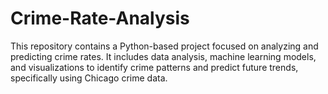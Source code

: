# Crime-Rate-Analysis
This repository contains a Python-based project focused on analyzing and predicting crime rates. It includes data analysis, machine learning models, and visualizations to identify crime patterns and predict future trends, specifically using Chicago crime data.

